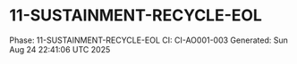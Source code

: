 # 11-SUSTAINMENT-RECYCLE-EOL
Phase: 11-SUSTAINMENT-RECYCLE-EOL
CI: CI-AO001-003
Generated: Sun Aug 24 22:41:06 UTC 2025
